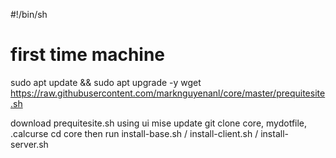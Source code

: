 #!/bin/sh

# first time machine

sudo apt update && sudo apt upgrade -y
wget https://raw.githubusercontent.com/marknguyenanl/core/master/prequitesite.sh

download prequitesite.sh using ui
mise update
git clone core, mydotfile, .calcurse
cd core then run install-base.sh  / install-client.sh / install-server.sh
